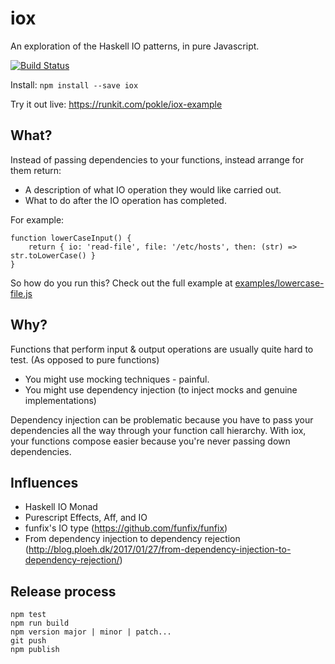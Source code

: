 # iox

An exploration of the Haskell IO patterns, in pure Javascript.

[![Build Status](https://travis-ci.org/pokle/iox.svg?branch=master)](https://travis-ci.org/pokle/iox)

Install: `npm install --save iox`

Try it out live: https://runkit.com/pokle/iox-example

## What?

Instead of passing dependencies to your functions, instead arrange for them return:
- A description of what IO operation they would like carried out.
- What to do after the IO operation has completed.

For example:

    function lowerCaseInput() {
        return { io: 'read-file', file: '/etc/hosts', then: (str) => str.toLowerCase() }
    }

So how do you run this? Check out the full example at [examples/lowercase-file.js](examples/lowercase-file.js)

## Why?

Functions that perform input & output operations are usually quite hard to test. (As opposed to pure functions)
- You might use mocking techniques - painful.
- You might use dependency injection (to inject mocks and genuine implementations)

Dependency injection can be problematic because you have to pass your dependencies all the way through your function call hierarchy. With iox, your functions compose easier because you're never passing down dependencies.

## Influences
- Haskell IO Monad
- Purescript Effects, Aff, and IO
- funfix's IO type (https://github.com/funfix/funfix)
- From dependency injection to dependency rejection (http://blog.ploeh.dk/2017/01/27/from-dependency-injection-to-dependency-rejection/)


## Release process

```
npm test
npm run build 
npm version major | minor | patch...
git push
npm publish
```
